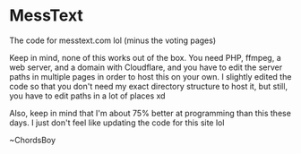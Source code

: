 # MessText
The code for messtext.com lol (minus the voting pages)

Keep in mind, none of this works out of the box. You need PHP, ffmpeg, a web server, and a domain with Cloudflare, and you have to edit the server paths in multiple pages in order to host this on your own.
I slightly edited the code so that you don't need my exact directory structure to host it, but still, you have to edit paths in a lot of places xd

Also, keep in mind that I'm about 75% better at programming than this these days. I just don't feel like updating the code for this site lol


~ChordsBoy
